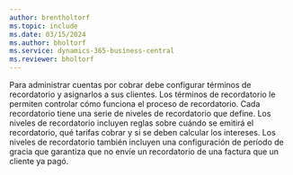 ```yaml
---
author: brentholtorf
ms.topic: include
ms.date: 03/15/2024
ms.author: bholtorf
ms.service: dynamics-365-business-central
ms.reviewer: bholtorf
---
```

Para administrar cuentas por cobrar debe configurar términos de recordatorio y asignarlos a sus clientes. Los términos de recordatorio le permiten controlar cómo funciona el proceso de recordatorio. Cada recordatorio tiene una serie de niveles de recordatorio que define. Los niveles de recordatorio incluyen reglas sobre cuándo se emitirá el recordatorio, qué tarifas cobrar y si se deben calcular los intereses. Los niveles de recordatorio también incluyen una configuración de período de gracia que garantiza que no envíe un recordatorio de una factura que un cliente ya pagó.
